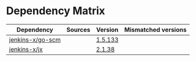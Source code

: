 # Dependency Matrix

Dependency | Sources | Version | Mismatched versions
---------- | ------- | ------- | -------------------
[jenkins-x/go-scm](https://github.com/jenkins-x/go-scm) |  | [1.5.133]() | 
[jenkins-x/jx](https://github.com/jenkins-x/jx) |  | [2.1.38](https://github.com/jenkins-x/jx/releases/tag/v2.1.38) | 
